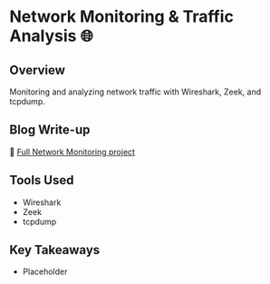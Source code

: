 # Network Monitoring & Traffic Analysis 🌐

## Overview
Monitoring and analyzing network traffic with Wireshark, Zeek, and tcpdump.

## Blog Write-up
🔗 [Full Network Monitoring project](https://your-blog-link)

## Tools Used
- Wireshark
- Zeek
- tcpdump

## Key Takeaways
- Placeholder

